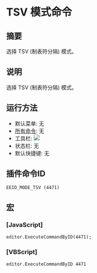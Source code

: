# TSV 模式命令

## 摘要

选择 TSV (制表符分隔) 模式。

## 说明

选择 TSV (制表符分隔) 模式。

## 运行方法

- 默认菜单: 无
- [所有命令](../tools/all_commands): 无
- 工具栏: ![](../../images/tsv..png)
- 状态栏: 无
- 默认快捷键: 无

## 插件命令ID

```
EEID_MODE_TSV (4471)
```

## 宏

### \[JavaScript\]

```
editor.ExecuteCommandByID(4471);
```

### \[VBScript\]

```
editor.ExecuteCommandByID 4471
```
